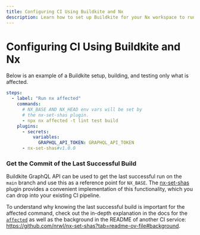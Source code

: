 ```yaml
---
title: Configuring CI Using Buildkite and Nx
description: Learn how to set up Buildkite for your Nx workspace to run affected commands, retrieve previous successful builds, and optimize CI performance.
---
```


# Configuring CI Using Buildkite and Nx

Below is an example of a Buildkite setup, building, and testing only what is affected.

```yaml {% fileName=".buildkite/pipeline.yml" %}
steps:
  - label: "Run nx affected"
    commands:
      # NX_BASE AND NX_HEAD env vars will be set by
      # the nx-set-shas plugin.
      - npx nx affected -t lint test build
    plugins:
      - secrets:
          variables:
            GRAPHQL_API_TOKEN: GRAPHQL_API_TOKEN
      - nx-set-shas#v1.0.0
```

### Get the Commit of the Last Successful Build

Buildkite GraphQL API can be used to get the last successful run on the `main` branch and use this as a reference point for `NX_BASE`. The [nx-set-shas](https://github.com/buildkite-plugins/nx-set-shas-buildkite-plugin) plugin provides a convenient implementation of this functionality, which you can drop into your existing CI pipeline.

To understand why knowing the last successful build is important for the affected command, check out the in-depth explanation in the docs for the [`affected`](https://nx.dev/ci/features/affected) as well as the background in the README of another CI service: https://github.com/nrwl/nx-set-shas?tab=readme-ov-file#background. 
